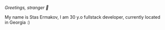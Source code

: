 *Greetings, stranger 👋*

My name is Stas Ermakov, 
I am 30 y.o fullstack developer, currently located in Georgia :)

